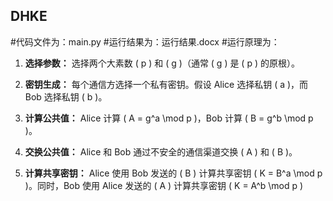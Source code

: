 ## DHKE
#代码文件为：main.py
#运行结果为：运行结果.docx
#运行原理为：
1. **选择参数：** 选择两个大素数 \( p \) 和 \( g \)（通常 \( g \) 是 \( p \) 的原根）。

2. **密钥生成：** 每个通信方选择一个私有密钥。假设 Alice 选择私钥 \( a \)，而 Bob 选择私钥 \( b \)。

3. **计算公共值：** Alice 计算 \( A = g^a \mod p \)，Bob 计算 \( B = g^b \mod p \)。

4. **交换公共值：** Alice 和 Bob 通过不安全的通信渠道交换 \( A \) 和 \( B \)。

5. **计算共享密钥：** Alice 使用 Bob 发送的 \( B \) 计算共享密钥 \( K = B^a \mod p \)。同时，Bob 使用 Alice 发送的 \( A \) 计算共享密钥 \( K = A^b \mod p \)
